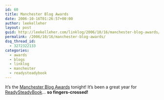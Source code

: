 ```yaml
---
id: 60
title: Manchester Blog Awards
date: 2006-10-16T01:26:57+00:00
author: leekelleher
layout: post
guid: http://leekelleher.com/linklog/2006/10/16/manchester-blog-awards/
permalink: /2006/10/16/manchester-blog-awards/
dsq_thread_id:
  - 3272322133
categories:
  - awards
  - blogs
  - linklog
  - manchester
  - readysteadybook
---
```

It&#8217;s the [Manchester Blog Awards](http://manchizzle.blogspot.com/2006/08/manchester-blog-awards-explained.html) tonight! It&#8217;s been a great year for [ReadySteadyBook](http://www.readysteadybook.com/)&#8230; **so fingers-crossed!**